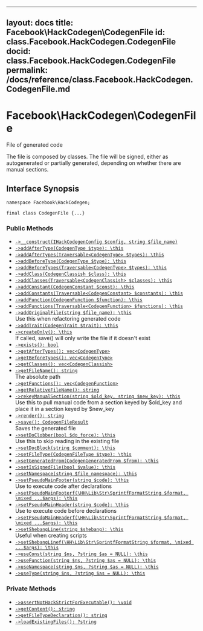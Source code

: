 
***

layout: docs
title: Facebook\\HackCodegen\\CodegenFile
id: class.Facebook.HackCodegen.CodegenFile
docid: class.Facebook.HackCodegen.CodegenFile
permalink: /docs/reference/class.Facebook.HackCodegen.CodegenFile.md
---







# Facebook\\HackCodegen\\CodegenFile




File of generated code




The file is composed by classes.
The file will be signed, either as autogenerated or partially generated,
depending on whether there are manual sections.




## Interface Synopsis




``` Hack
namespace Facebook\HackCodegen;

final class CodegenFile {...}
```




### Public Methods




* [` ->__construct(IHackCodegenConfig $config, string $file_name) `](<class.Facebook.HackCodegen.CodegenFile.__construct.md>)
* [` ->addAfterType(CodegenType $type): \this `](<class.Facebook.HackCodegen.CodegenFile.addAfterType.md>)
* [` ->addAfterTypes(Traversable<CodegenType> $types): \this `](<class.Facebook.HackCodegen.CodegenFile.addAfterTypes.md>)
* [` ->addBeforeType(CodegenType $type): \this `](<class.Facebook.HackCodegen.CodegenFile.addBeforeType.md>)
* [` ->addBeforeTypes(Traversable<CodegenType> $types): \this `](<class.Facebook.HackCodegen.CodegenFile.addBeforeTypes.md>)
* [` ->addClass(CodegenClassish $class): \this `](<class.Facebook.HackCodegen.CodegenFile.addClass.md>)
* [` ->addClasses(Traversable<CodegenClassish> $classes): \this `](<class.Facebook.HackCodegen.CodegenFile.addClasses.md>)
* [` ->addConstant(CodegenConstant $const): \this `](<class.Facebook.HackCodegen.CodegenFile.addConstant.md>)
* [` ->addConstants(Traversable<CodegenConstant> $constants): \this `](<class.Facebook.HackCodegen.CodegenFile.addConstants.md>)
* [` ->addFunction(CodegenFunction $function): \this `](<class.Facebook.HackCodegen.CodegenFile.addFunction.md>)
* [` ->addFunctions(Traversable<CodegenFunction> $functions): \this `](<class.Facebook.HackCodegen.CodegenFile.addFunctions.md>)
* [` ->addOriginalFile(string $file_name): \this `](<class.Facebook.HackCodegen.CodegenFile.addOriginalFile.md>)\
  Use this when refactoring generated code
* [` ->addTrait(CodegenTrait $trait): \this `](<class.Facebook.HackCodegen.CodegenFile.addTrait.md>)
* [` ->createOnly(): \this `](<class.Facebook.HackCodegen.CodegenFile.createOnly.md>)\
  If called, save() will only write the file if it doesn't exist
* [` ->exists(): bool `](<class.Facebook.HackCodegen.CodegenFile.exists.md>)
* [` ->getAfterTypes(): vec<CodegenType> `](<class.Facebook.HackCodegen.CodegenFile.getAfterTypes.md>)
* [` ->getBeforeTypes(): vec<CodegenType> `](<class.Facebook.HackCodegen.CodegenFile.getBeforeTypes.md>)
* [` ->getClasses(): vec<CodegenClassish> `](<class.Facebook.HackCodegen.CodegenFile.getClasses.md>)
* [` ->getFileName(): string `](<class.Facebook.HackCodegen.CodegenFile.getFileName.md>)\
  The absolute path
* [` ->getFunctions(): vec<CodegenFunction> `](<class.Facebook.HackCodegen.CodegenFile.getFunctions.md>)
* [` ->getRelativeFileName(): string `](<class.Facebook.HackCodegen.CodegenFile.getRelativeFileName.md>)
* [` ->rekeyManualSection(string $old_key, string $new_key): \this `](<class.Facebook.HackCodegen.CodegenFile.rekeyManualSection.md>)\
  Use this to pull manual code from a section keyed by $old_key and
  place it in a section keyed by $new_key
* [` ->render(): string `](<class.Facebook.HackCodegen.CodegenFile.render.md>)
* [` ->save(): CodegenFileResult `](<class.Facebook.HackCodegen.CodegenFile.save.md>)\
  Saves the generated file
* [` ->setDoClobber(bool $do_force): \this `](<class.Facebook.HackCodegen.CodegenFile.setDoClobber.md>)\
  Use this to skip reading in the existing file
* [` ->setDocBlock(string $comment): \this `](<class.Facebook.HackCodegen.CodegenFile.setDocBlock.md>)
* [` ->setFileType(CodegenFileType $type): \this `](<class.Facebook.HackCodegen.CodegenFile.setFileType.md>)
* [` ->setGeneratedFrom(CodegenGeneratedFrom $from): \this `](<class.Facebook.HackCodegen.CodegenFile.setGeneratedFrom.md>)
* [` ->setIsSignedFile(bool $value): \this `](<class.Facebook.HackCodegen.CodegenFile.setIsSignedFile.md>)
* [` ->setNamespace(string $file_namespace): \this `](<class.Facebook.HackCodegen.CodegenFile.setNamespace.md>)
* [` ->setPseudoMainFooter(string $code): \this `](<class.Facebook.HackCodegen.CodegenFile.setPseudoMainFooter.md>)\
  Use to execute code after declarations
* [` ->setPseudoMainFooterf(\HH\Lib\Str\SprintfFormatString $format, \mixed ...$args): \this `](<class.Facebook.HackCodegen.CodegenFile.setPseudoMainFooterf.md>)
* [` ->setPseudoMainHeader(string $code): \this `](<class.Facebook.HackCodegen.CodegenFile.setPseudoMainHeader.md>)\
  Use to execute code before declarations
* [` ->setPseudoMainHeaderf(\HH\Lib\Str\SprintfFormatString $format, \mixed ...$args): \this `](<class.Facebook.HackCodegen.CodegenFile.setPseudoMainHeaderf.md>)
* [` ->setShebangLine(string $shebang): \this `](<class.Facebook.HackCodegen.CodegenFile.setShebangLine.md>)\
  Useful when creating scripts
* [` ->setShebangLinef(\HH\Lib\Str\SprintfFormatString $format, \mixed ...$args): \this `](<class.Facebook.HackCodegen.CodegenFile.setShebangLinef.md>)
* [` ->useConst(string $ns, ?string $as = NULL): \this `](<class.Facebook.HackCodegen.CodegenFile.useConst.md>)
* [` ->useFunction(string $ns, ?string $as = NULL): \this `](<class.Facebook.HackCodegen.CodegenFile.useFunction.md>)
* [` ->useNamespace(string $ns, ?string $as = NULL): \this `](<class.Facebook.HackCodegen.CodegenFile.useNamespace.md>)
* [` ->useType(string $ns, ?string $as = NULL): \this `](<class.Facebook.HackCodegen.CodegenFile.useType.md>)







### Private Methods




- [` ->assertNotHackStrictForExecutable(): \void `](<class.Facebook.HackCodegen.CodegenFile.assertNotHackStrictForExecutable.md>)
- [` ->getContent(): string `](<class.Facebook.HackCodegen.CodegenFile.getContent.md>)
- [` ->getFileTypeDeclaration(): string `](<class.Facebook.HackCodegen.CodegenFile.getFileTypeDeclaration.md>)
- [` ->loadExistingFiles(): ?string `](<class.Facebook.HackCodegen.CodegenFile.loadExistingFiles.md>)